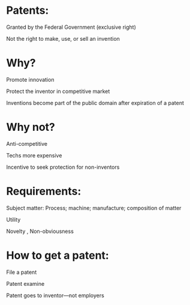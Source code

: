 # Patents:

Granted by the Federal Government (exclusive right)

Not the right to make, use, or sell an invention

# Why?

Promote innovation

Protect the inventor in competitive market

Inventions become part of the public domain after expiration of a patent

# Why not?

Anti-competitive

Techs more expensive

Incentive to seek protection for non-inventors

# Requirements:

Subject matter: Process; machine; manufacture; composition of matter

Utility

Novelty , Non-obviousness

# How to get a patent: 

File a patent

Patent examine

Patent goes to inventor—not employers
